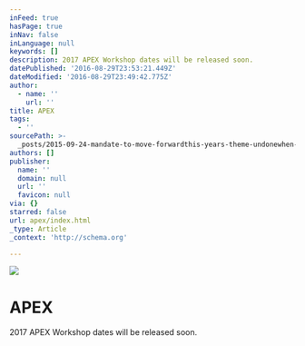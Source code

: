 ```yaml
---
inFeed: true
hasPage: true
inNav: false
inLanguage: null
keywords: []
description: 2017 APEX Workshop dates will be released soon.
datePublished: '2016-08-29T23:53:21.449Z'
dateModified: '2016-08-29T23:49:42.775Z'
author:
  - name: ''
    url: ''
title: APEX
tags:
  - ''
sourcePath: >-
  _posts/2015-09-24-mandate-to-move-forwardthis-years-theme-undonewhen-you-begi.md
authors: []
publisher:
  name: ''
  domain: null
  url: ''
  favicon: null
via: {}
starred: false
url: apex/index.html
_type: Article
_context: 'http://schema.org'

---
```

![](https://s3-us-west-2.amazonaws.com/the-grid-img/p/3a5f4164359fda4f324c3b08e3d4c5d24d5e874e.jpg)

# APEX

2017 APEX Workshop dates will be released soon.
